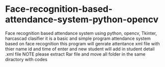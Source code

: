 # Face-recognition-based-attendance-system-python-opencv
Face recognition based attendance system using python, opencv, Tkinter, harcascad clasifier it is a basic and simple program attendance system based on face recognition this program will genrate attentance xml file with thier name id and time of enter and new student will add in student detail .xml file 
NOTE
    please extract Rar file and move all folder in the same diractory with codes
